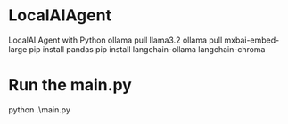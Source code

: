 # LocalAIAgent
LocalAI Agent with Python
ollama pull llama3.2
ollama pull mxbai-embed-large
pip install pandas
pip install langchain-ollama langchain-chroma
# Run the main.py
python .\main.py
